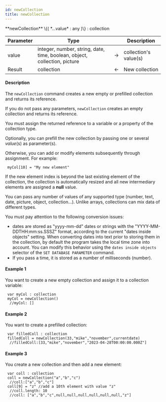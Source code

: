 ```yaml
---
id: newCollection
title: newCollection
---
```



<!-- REF #_command_.newCollection.Syntax -->**newCollection** \{( *...value* : any )\} : collection<!-- END REF -->


<!-- REF #_command_.newCollection.Params -->
|Parameter|Type||Description|
|---------|--- |:---:|------|
|value|integer, number, string, date, time, boolean, object, collection, picture|&#8594;|collection's value(s)|
|Result|collection|&#8592;|New collection|
<!-- END REF -->


#### Description

The `newCollection` command <!-- REF #_command_.newCollection.Summary --> creates a new empty or prefilled collection<!-- END REF --> and returns its reference.

If you do not pass any parameters, `newCollection` creates an empty collection and returns its reference.

You must assign the returned reference to a variable or a property of the collection type.

Optionally, you can prefill the new collection by passing one or several *value*(s) as parameter(s).

Otherwise, you can add or modify elements subsequently through assignment. For example:

```qs
 myCol[10] = "My new element"
```

If the new element index is beyond the last existing element of the collection, the collection is automatically resized and all new intermediary elements are assigned a **null** value.

You can pass any number of values of any supported type (number, text, date, picture, object, collection...). Unlike arrays, collections can mix data of different types.

You must pay attention to the following conversion issues:

*	dates are stored as "yyyy-mm-dd" dates or strings with the "YYYY-MM-DDTHH:mm:ss.SSSZ" format, according to the current "dates inside objects" setting. When converting dates into text prior to storing them in the collection, by default the program takes the local time zone into account. You can modify this behavior using the `dates inside objects` selector of the `SET DATABASE PARAMETER` command.
*	If you pass a time, it is stored as a number of milliseconds (number).

#### Example 1



You want to create a new empty collection and assign it to a collection variable:

```qs
 var myCol : collection
 myCol = newCollection()
  //myCol: []
```

#### Example 2

You want to create a prefilled collection:

```qs
 var filledColl : collection
 filledColl = newCollection(33,"mike","november",currentdate)
  //filledColl:[33,"mike","november","2023-04-28T00:00:00.000Z"]
```

#### Example 3

You create a new collection and then add a new element:

```qs
 var coll : collection
 coll = newCollection("a","b","c")
  //coll:["a","b","c"]
 coll[9] = "z" //add a 10th element with value "z"
  //coll.length: 10
  //coll: ["a","b","c",null,null,null,null,null,null,"z"]
```

